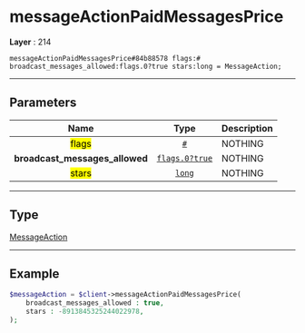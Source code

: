# messageActionPaidMessagesPrice

**Layer** : 214

```tl
messageActionPaidMessagesPrice#84b88578 flags:# broadcast_messages_allowed:flags.0?true stars:long = MessageAction;
```

---

## Parameters

| Name | Type | Description |
| :---: | :---: | :--- |
| <mark>flags</mark> | [`#`](type/#) | NOTHING |
| **broadcast_messages_allowed** | [`flags.0?true`](type/true) | NOTHING |
| <mark>stars</mark> | [`long`](type/long) | NOTHING |

---

## Type

[MessageAction](type/MessageAction)

---

## Example

```php
$messageAction = $client->messageActionPaidMessagesPrice(
	broadcast_messages_allowed : true,
	stars : -8913845325244022978,
);
```